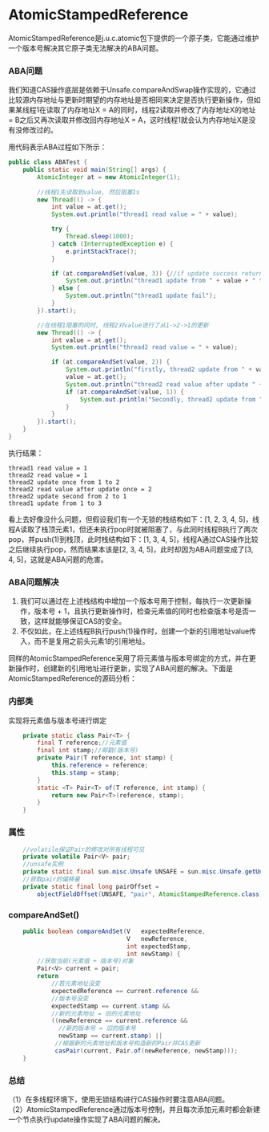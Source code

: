 # AtomicStampedReference
AtomicStampedReference是j.u.c.atomic包下提供的一个原子类，它能通过维护一个版本号解决其它原子类无法解决的ABA问题。

### ABA问题
我们知道CAS操作底层是依赖于Unsafe.compareAndSwap操作实现的，它通过比较源内存地址与更新时期望的内存地址是否相同来决定是否执行更新操作，但如果某线程1在读取了内存地址X = A的同时，线程2读取并修改了内存地址X的地址 = B之后又再次读取并修改回内存地址X = A，这时线程1就会认为内存地址X是没有没修改过的。

用代码表示ABA过程如下所示：
```java
public class ABATest {
    public static void main(String[] args) {
        AtomicInteger at = new AtomicInteger(1);
		
		//线程1先读取到value, 然后阻塞1s
        new Thread(() -> {
            int value = at.get();
            System.out.println("thread1 read value = " + value);

            try {
                Thread.sleep(1000);
            } catch (InterruptedException e) {
                e.printStackTrace();
            }

            if (at.compareAndSet(value, 3)) {//if update success return true
                System.out.println("thread1 update from " + value + " to 3");
            } else {
                System.out.println("thread1 update fail");
            }
        }).start();

		//在线程1阻塞的同时, 线程2对value进行了从1->2->1的更新
        new Thread(() -> {
            int value = at.get();
            System.out.println("thread2 read value = " + value);

            if (at.compareAndSet(value, 2)) {
                System.out.println("firstly, thread2 update from " + value + " to 2");
                value = at.get();
                System.out.println("thread2 read value after update " + value);
                if (at.compareAndSet(value, 1)) {
                    System.out.println("Secondly, thread2 update from " + value + " to 1");
                }
            }
        }).start();
    }
}
```
执行结果：
```
thread1 read value = 1
thread2 read value = 1
thread2 update once from 1 to 2
thread2 read value after update once = 2
thread2 update second from 2 to 1
thread1 update from 1 to 3
```
看上去好像没什么问题，但假设我们有一个无锁的栈结构如下：[1, 2, 3, 4, 5]，线程A读取了栈顶元素1，但还未执行pop时就被阻塞了，与此同时线程B执行了两次pop，并push(1)到栈顶，此时栈结构如下：[1, 3, 4, 5]，线程A通过CAS操作比较之后继续执行pop，然而结果本该是[2, 3, 4, 5]，此时却因为ABA问题变成了[3, 4, 5]，这就是ABA问题的危害。

### ABA问题解决
1. 我们可以通过在上述栈结构中增加一个版本号用于控制，每执行一次更新操作，版本号 + 1，且执行更新操作时，检查元素值的同时也检查版本号是否一致，这样就能够保证CAS的安全。
2. 不仅如此，在上述线程B执行push(1)操作时，创建一个新的引用地址value传入，而不是复用之前头元素1的引用地址。

同样的AtomicStampedReference采用了将元素值与版本号绑定的方式，并在更新操作时，创建新的引用地址进行更新，实现了ABA问题的解决。下面是AtomicStampedReference的源码分析：

### 内部类
实现将元素值与版本号进行绑定
```java
    private static class Pair<T> {
        final T reference;//元素值
        final int stamp;//邮戳(版本号)
        private Pair(T reference, int stamp) {
            this.reference = reference;
            this.stamp = stamp;
        }
        static <T> Pair<T> of(T reference, int stamp) {
            return new Pair<T>(reference, stamp);
        }
    }
```

### 属性
```java
	//volatile保证Pair的修改对所有线程可见
	private volatile Pair<V> pair;
	//unsafe实例
	private static final sun.misc.Unsafe UNSAFE = sun.misc.Unsafe.getUnsafe();
    //获取pair的偏移量
    private static final long pairOffset =
        objectFieldOffset(UNSAFE, "pair", AtomicStampedReference.class);
```

### compareAndSet()
```java
    public boolean compareAndSet(V   expectedReference,
                                 V   newReference,
                                 int expectedStamp,
                                 int newStamp) {
        //获取当前(元素值 + 版本号)对象
        Pair<V> current = pair;
        return
        	//若元素地址没变
            expectedReference == current.reference &&
            //版本号没变
            expectedStamp == current.stamp &&
            //新的元素地址 = 旧的元素地址
            ((newReference == current.reference &&
              //新的版本号 = 旧的版本号
              newStamp == current.stamp) ||
             //根据新的元素地址和版本号构造新的Pair并CAS更新
             casPair(current, Pair.of(newReference, newStamp)));
    }
```

### 总结
（1）在多线程环境下，使用无锁结构进行CAS操作时要注意ABA问题。  
（2）AtomicStampedReference通过版本号控制，并且每次添加元素时都会新建一个节点执行update操作实现了ABA问题的解决。  